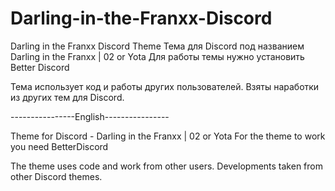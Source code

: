 # Darling-in-the-Franxx-Discord
Darling in the Franxx Discord Theme
Тема для Discord под названием Darling in the Franxx | 02 or Yota
Для работы темы нужно установить Better Discord

Тема использует код и работы других пользователей. Взяты наработки из других тем для Discord.

----------------English----------------

Theme for Discord - Darling in the Franxx | 02 or Yota
For the theme to work you need BetterDiscord

The theme uses code and work from other users. Developments taken from other Discord themes.
